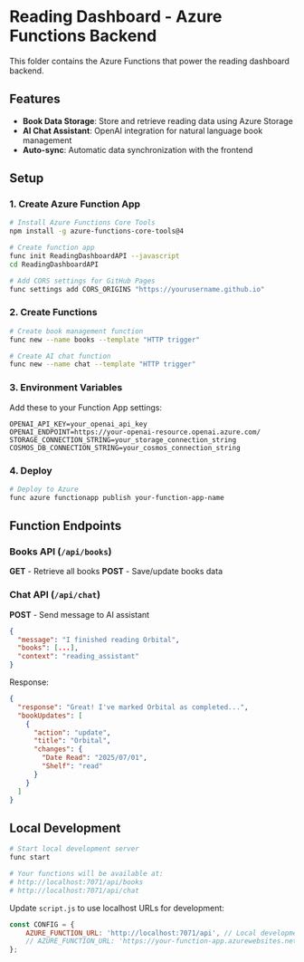 # Reading Dashboard - Azure Functions Backend

This folder contains the Azure Functions that power the reading dashboard backend.

## Features

- **Book Data Storage**: Store and retrieve reading data using Azure Storage
- **AI Chat Assistant**: OpenAI integration for natural language book management
- **Auto-sync**: Automatic data synchronization with the frontend

## Setup

### 1. Create Azure Function App

```bash
# Install Azure Functions Core Tools
npm install -g azure-functions-core-tools@4

# Create function app
func init ReadingDashboardAPI --javascript
cd ReadingDashboardAPI

# Add CORS settings for GitHub Pages
func settings add CORS_ORIGINS "https://yourusername.github.io"
```

### 2. Create Functions

```bash
# Create book management function
func new --name books --template "HTTP trigger"

# Create AI chat function  
func new --name chat --template "HTTP trigger"
```

### 3. Environment Variables

Add these to your Function App settings:

```
OPENAI_API_KEY=your_openai_api_key
OPENAI_ENDPOINT=https://your-openai-resource.openai.azure.com/
STORAGE_CONNECTION_STRING=your_storage_connection_string
COSMOS_DB_CONNECTION_STRING=your_cosmos_connection_string
```

### 4. Deploy

```bash
# Deploy to Azure
func azure functionapp publish your-function-app-name
```

## Function Endpoints

### Books API (`/api/books`)

**GET** - Retrieve all books
**POST** - Save/update books data

### Chat API (`/api/chat`)

**POST** - Send message to AI assistant
```json
{
  "message": "I finished reading Orbital",
  "books": [...],
  "context": "reading_assistant"
}
```

Response:
```json
{
  "response": "Great! I've marked Orbital as completed...",
  "bookUpdates": [
    {
      "action": "update",
      "title": "Orbital",
      "changes": {
        "Date Read": "2025/07/01",
        "Shelf": "read"
      }
    }
  ]
}
```

## Local Development

```bash
# Start local development server
func start

# Your functions will be available at:
# http://localhost:7071/api/books
# http://localhost:7071/api/chat
```

Update `script.js` to use localhost URLs for development:

```javascript
const CONFIG = {
    AZURE_FUNCTION_URL: 'http://localhost:7071/api', // Local development
    // AZURE_FUNCTION_URL: 'https://your-function-app.azurewebsites.net/api', // Production
};
```
